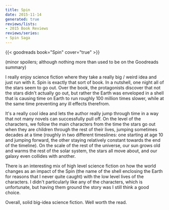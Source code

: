 ```yaml
---
title: Spin
date: 2015-11-14
generated: true
reviews/lists:
- 2015 Book Reviews
reviews/series:
- Spin Saga
---
```

{{< goodreads book="Spin" cover="true" >}}

(minor spoilers; although nothing more than used to be on the Goodreads summary)  

I really enjoy science fiction where they take a really big / weird idea and just run with it. Spin is exactly that sort of book. In a nutshell, one night all of the stars seem to go out. Over the book, the protagonists discover that not the stars didn't actually go out, but rather the Earth was enveloped in a shell that is causing time on Earth to run roughly 100 million times slower, while at the same time preventing any ill effects therefrom.  

<!--more-->

It's a really cool idea and lets the author really jump through time in a way that not many novels can successfully pull off. On the level of the characters, we follow the main characters from the time the stars go out when they are children through the rest of their lives, jumping sometimes decades at a time (roughly in two different timeslines: one starting at age 10 and jumping forward, the other staying relatively constant towards the end of the timeline). On the scale of the rest of the universe, our sun grows old and warms the rest of the solar system, the stars all move about, and our galaxy even collides with another.  

There is an interesting mix of high level science fiction on how the world changes as an impact of the Spin (the name of the shell enclosing the Earth for reasons that I never quite caught) with the low level lives of the characters. I didn't particularly like any of the characters, which is unfortunate, but having them ground the story was I still think a good choice.  

Overall, solid big-idea science fiction. Well worth the read.  


